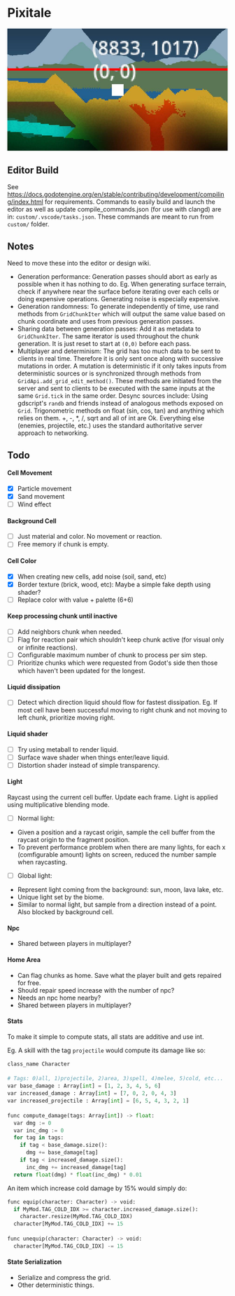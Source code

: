 # Pixitale
![Project Logo](image.jpg)

## Editor Build
See https://docs.godotengine.org/en/stable/contributing/development/compiling/index.html for requirements.
Commands to easily build and launch the editor as well as update compile_commands.json (for use with clangd) are in: `custom/.vscode/tasks.json`. These commands are meant to run from `custom/` folder.

## Notes
Need to move these into the editor or design wiki.

- Generation performance: Generation passes should abort as early as possible when it has nothing to do. Eg. When generating surface terrain, check if anywhere near the surface before iterating over each cells or doing expensive operations. Generating noise is especially expensive.
- Generation randomness: To generate independently of time, use rand methods from `GridChunkIter` which will output the same value based on chunk coordinate and uses from previous generation passes.
- Sharing data between generation passes: Add it as metadata to `GridChunkIter`. The same iterator is used throughout the chunk generation. It is just reset to start at `(0,0)` before each pass.
- Multiplayer and determinism: The grid has too much data to be sent to clients in real time. Therefore it is only sent once along with successive mutations in order. A mutation is deterministic if it only takes inputs from deterministic sources or is synchronized through methods from `GridApi.add_grid_edit_method()`. These methods are initiated from the server and sent to clients to be executed with the same inputs at the same `Grid.tick` in the same order. Desync sources include:
Using gdscript's `randb` and friends instead of analogous methods exposed on `Grid`.
Trigonometric methods on float (sin, cos, tan) and anything which relies on them. +, -, *, /, sqrt and all of int are Ok.
Everything else (enemies, projectile, etc.) uses the standard authoritative server approach to networking.

## Todo

#### Cell Movement
- [x] Particle movement
- [x] Sand movement
- [ ] Wind effect

#### Background Cell
- [ ] Just material and color. No movement or reaction.
- [ ] Free memory if chunk is empty.

#### Cell Color
- [x] When creating new cells, add noise (soil, sand, etc)
- [x] Border texture (brick, wood, etc): Maybe a simple fake depth using shader?
- [ ] Replace color with value + palette (6+6)

#### Keep processing chunk until inactive
- [ ] Add neighbors chunk when needed.
- [ ] Flag for reaction pair which shouldn't keep chunk active (for visual only or infinite reactions).
- [ ] Configurable maximum number of chunk to process per sim step.
- [ ] Prioritize chunks which were requested from Godot's side then those which haven't been updated for the longest.

#### Liquid dissipation
- [ ] Detect which direction liquid should flow for fastest dissipation. Eg. If most cell have been successful moving to right chunk and not moving to left chunk, prioritize moving right.

#### Liquid shader
- [ ] Try using metaball to render liquid.
- [ ] Surface wave shader when things enter/leave liquid.
- [ ] Distortion shader instead of simple transparency.

#### Light
Raycast using the current cell buffer. Update each frame. 
Light is applied using multiplicative blending mode.

- [ ] Normal light: 
- Given a position and a raycast origin, sample the cell buffer from the raycast origin to the fragment position. 
- To prevent performance problem when there are many lights, for each x (comfigurable amount) lights on screen, reduced the number sample when raycasting. 

- [ ] Global light:
- Represent light coming from the background: sun, moon, lava lake, etc.
- Unique light set by the biome. 
- Similar to normal light, but sample from a direction instead of a point. Also blocked by background cell.

#### Npc
- Shared between players in multiplayer?

#### Home Area
- Can flag chunks as home. Save what the player built and gets repaired for free.
- Should repair speed increase with the number of npc?
- Needs an npc home nearby?
- Shared between players in multiplayer?

#### Stats
To make it simple to compute stats, all stats are additive and use int.

Eg. A skill with the tag `projectile` would compute its damage like so:
```Python
class_name Character

# Tags: 0)all, 1)projectile, 2)area, 3)spell, 4)melee, 5)cold, etc...
var base_damage : Array[int] = [1, 2, 3, 4, 5, 6]
var increased_damage : Array[int] = [7, 0, 2, 0, 4, 3]
var increased_projectile : Array[int] = [6, 5, 4, 3, 2, 1]

func compute_damage(tags: Array[int]) -> float:
  var dmg := 0
  var inc_dmg := 0
  for tag in tags:
    if tag < base_damage.size():
      dmg += base_damage[tag]
    if tag < increased_damage.size():
      inc_dmg += increased_damage[tag]
  return float(dmg) * float(inc_dmg) * 0.01
```
An item which increase cold damage by 15% would simply do:
```Python
func equip(character: Character) -> void:
  if MyMod.TAG_COLD_IDX >= character.increased_damage.size():
    character.resize(MyMod.TAG_COLD_IDX)
  character[MyMod.TAG_COLD_IDX] += 15

func unequip(character: Character) -> void:
  character[MyMod.TAG_COLD_IDX] -= 15
```

#### State Serialization
- Serialize and compress the grid.
- Other deterministic things.

